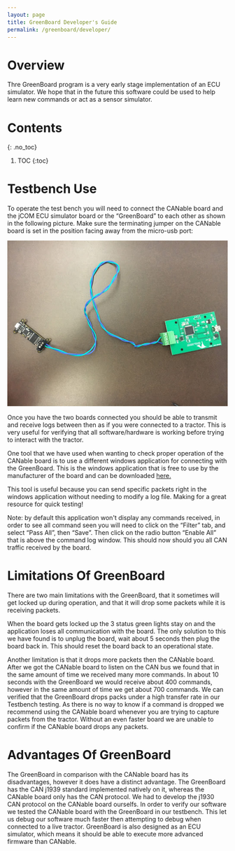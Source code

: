 ```yaml
---
layout: page
title: GreenBoard Developer's Guide
permalink: /greenboard/developer/
---
```


# Overview
Thre GreenBoard program is a very early stage implementation of an ECU simulator. We hope that in the future this software could be used to help learn new commands or act as a sensor simulator.


# Contents
{: .no_toc}
1. TOC
{:toc}

# Testbench Use
To operate the test bench you will need to connect the CANable board and the jCOM ECU simulator board or the “GreenBoard”  to each other as shown in the following picture. Make sure the terminating jumper on the CANable board is set in the position facing away from the micro-usb port:
   
![Testbench Setup](/images/testbench.jpg)

Once you have the two boards connected you should be able to transmit and receive logs between then as if you were connected to a tractor. This is very useful for verifying that all software/hardware is working before trying to interact with the tractor. 

One tool that we have used when wanting to check proper operation of the CANable board is to use a different windows application for connecting with the GreenBoard. This is the windows application that is free to use by the manufacturer of the board and can be downloaded [here.](https://copperhilltech.com/jcom1939-monitor-sae-j1939-monitor-analyzer-and-ecu-simulator/)

This tool is useful because you can send specific packets right in the windows application without needing to modify a log file. Making for a great resource for quick testing!

Note: by default this application won't display any commands received, in order to see all command seen you will need to click on the “Filter” tab, and select “Pass All”, then “Save”. Then click on the radio button “Enable All” that is above the command log window. This should now should you all CAN traffic received by the board.

# Limitations Of GreenBoard
There are two main limitations with the GreenBoard, that it sometimes will get locked up during operation, and that it will drop some packets while it is receiving packets.
 
When the board gets locked up the 3 status green lights stay on and the application loses all communication with the board. The only solution to this we have found is to unplug the board, wait about 5 seconds then plug the board back in. This should reset the board back to an operational state.

Another limitation is that it drops more packets then the CANable board. After we got the CANable board to listen on the CAN bus we found that in the same amount of time we received many more commands. In about 10 seconds with the GreenBoard we would receive about 400 commands, however in the same amount of time we get about 700 commands. We can verified that the GreenBoard drops packs under a high transfer rate in our Testbench testing. As there is no way to know if a command is dropped we recommend using the CANable board whenever you are trying to capture packets from the tractor. Without an even faster board we are unable to confirm if the CANable board drops any packets.

# Advantages Of GreenBoard
The GreenBoard in comparison with the CANable board has its disadvantages, however it does have a distinct advantage. The GreenBoard has the CAN j1939 standard implemented natively on it, whereas the CANable board only has the CAN protocol. We had to develop the j1930 CAN protocol on the CANable board ourselfs. In order to verify our software we tested the CANable board with the GreenBoard in our testbench. This let us debug our software much faster then attempting to debug when connected to a live tractor. GreenBoard is also designed as an ECU simulator, which means it should be able to execute more advanced firmware than CANable.
